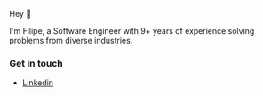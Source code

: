 Hey 👋

I'm Filipe, a Software Engineer with 9+ years of experience solving problems from diverse industries.

### Get in touch

 - [Linkedin](https://www.linkedin.com/in/filipemn/)
